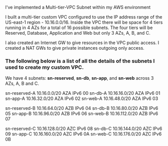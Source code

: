I've implemented a Multi-tier-VPC Subnet within my AWS environment

I built a multi-tier custom VPC configured to use the IP address range of the US-east-1 region - 10.16.0.0/16. Inside the VPC there will be space for 4 tiers running in 4 AZs for a total of 16 possible subnets. The four tiers will be Reserved, Database, Application and Web but only 3 AZs, A, B, and C.

I also created an Internet GW to give resources in the VPC public access. I created a NAT GWs to give private instances outgoing only access.


<b><h3>The following below is a list of all the details of the subnets I used to create my custom VPC.</b></h3>

We have 4 subnets: <b>sn-reserved</b>, <b>sn-db</b>, <b>sn-app</b>, and <b>sn-web</b> across 3 AZs, A, B and C.

sn-reserved-A 10.16.0.0/20 AZA IPv6 00
sn-db-A 10.16.16.0/20 AZA IPv6 01
sn-app-A 10.16.32.0/20 AZA IPv6 02
sn-web-A 10.16.48.0/20 AZA IPv6 03

sn-reserved-B 10.16.64.0/20 AZB IPv6 04
sn-db-B 10.16.80.0/20 AZB IPv6 05
sn-app-B 10.16.96.0/20 AZB IPv6 06
sn-web-B 10.16.112.0/20 AZB IPv6 07

sn-reserved-C 10.16.128.0/20 AZC IPv6 08
sn-db-C 10.16.144.0/20 AZC IPv6 09
sn-app-C 10.16.160.0/20 AZC IPv6 0A
sn-web-C 10.16.176.0/20 AZC IPv6 0B
